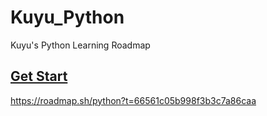 # Kuyu_Python
Kuyu's Python Learning Roadmap

## [Get Start ](https://roadmap.sh/get-started)
https://roadmap.sh/python?t=66561c05b998f3b3c7a86caa
